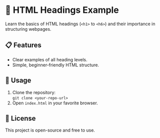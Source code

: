 # 🌟 HTML Headings Example

Learn the basics of HTML headings (`<h1>` to `<h6>`) and their importance in structuring webpages.

## 📋 Features
- Clear examples of all heading levels.
- Simple, beginner-friendly HTML structure.

## 🚀 Usage
1. Clone the repository:  
   `git clone <your-repo-url>`
2. Open `index.html` in your favorite browser.

## 📝 License
This project is open-source and free to use.
